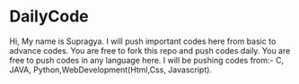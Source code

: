 # DailyCode
Hi, My name is Supragya. I will push important codes here from basic to advance codes. You are free to fork this repo and push codes daily.
You are free to push codes in any language here.
I will be pushing codes from:-
C, JAVA, Python,WebDevelopment(Html,Css, Javascript).
